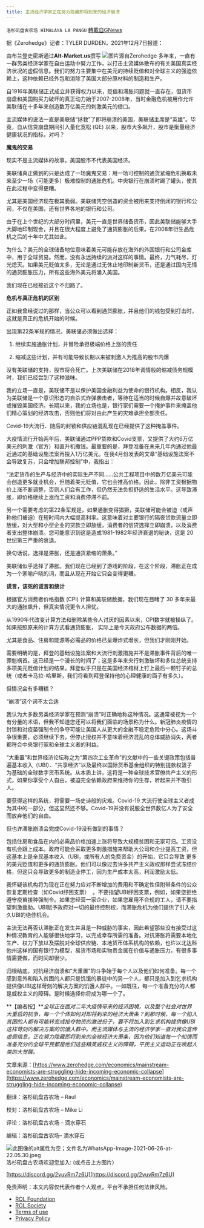 ```yaml
---
title: 主流经济学家正在努力隐藏即将到来的经济崩溃
---
```

`洛杉矶盘古农场 HIMALAYA LA PANGU` [轉載自GNews](https://gnews.org/zh-hans/1744977/)

据《Zerohedge》记者：TYLER DURDEN，2021年12月7日报道：

由布兰登史密斯通过**Alt-Market.us**撰写
![](https://assets.gnews.org/wp-content/uploads/2021/12/1-115-e1639272417413.jpg)图片源自Zerohedge
多年来，一直有一群另类经济学家在自由运动中努力工作，以打击主流媒体散布的有关美国真实经济状况的虚假信息。我们的努力主要集中在美元的持续贬值和对全球主义的强迫依赖上，这种依赖已经外包和消除了美国大部分原材料的制造和生产。

自1916年美联储正式成立并获得权力以来，贬值和滞胀问题就一直存在，但货币崩盘和美国购买力破坏的真正动力始于2007-2008年，当时金融危机被用作允许美联储在十多年来创造数万亿美元的刺激美元的借口。

主流媒体的说法一直是美联储“拯救”了即将崩溃的美国，美联储主席是“英雄”。毕竟，自从信贷崩盘期间引入量化宽松 (QE) 以来，股市大多飙升，股市是衡量经济健康状况的指标，对吗？

**魔鬼的交易**

现实不是主流媒体的故事。美国股市不代表美国经济。

美联储真正做到的只是达成了一场魔鬼交易：用一场可控制的通货紧缩危机换取未来至少一场（可能更多）极难控制的通胀危机。中央银行在崩溃时踢了罐头，使其在此过程中变得更糟。

尤其是美国经济现在极其脆弱。美联储凭空创造的资金被用来支持倒闭的银行和公司，不仅在美国，还有世界各地的银行和公司。

由于在上个世纪的大部分时间里，美元一直是世界储备货币，因此美联储能够大手大脚地印制现金，并且在很大程度上避免了通货膨胀的后果。在2008年衍生品危机之后的十年中尤其如此。

为什么？美元的全球储备地位意味着美元可能存放在海外的外国银行和公司金库中，用于全球贸易。然而，没有永远持续的派对这样的事情。最终，力气耗尽，灯光熄灭。如果美元贬值太多，无论是通过无休止地印制新货币，还是通过国内无情的通货膨胀压力，所有这些海外美元将涌入美国。

我们现在已经接近这个不归路了。

**危机与真正危机的区别**

正如我曾经说过的那样，当公众可以看到通货膨胀，并且他们的钱包受到打击时，这就是真正的危机开始的时候。

出现第22条军规的情况，美联储必须做出选择：

1. 继续实施通胀计划，并冒险承担极端价格上涨的责任


1. 缩减这些计划，并有可能导致长期以来被刺激人为推高的股市内爆


没有美联储的支持，股市将会死亡。上次美联储在2018年调情般的缩减债务规模时，我们已经尝到了这种滋味。

我的立场一直是，美联储不是以保护美国金融利益为使命的银行机构。相反，我认为美联储是一个意识形态的自杀式炸弹袭击者，等待在适当的时候自爆并故意破坏或摧毁美国经济。长期以来，我的立场也是，银行家们需要一个掩护事件来掩盖他们精心策划的经济攻击，否则他们将对由此产生的灾难承担全部责任。

Covid-19大流行、随后的封锁和供应链混乱现在已经提供了这种掩盖事件。

大疫情流行开始两年后，美联储通过PPP贷款和Covid支票，又提供了大约6万亿美元的刺激（官方）和直升机撒钱。最重要的是，拜登准备在未来几年内通过他最近通过的基础设施法案再投入1万亿美元。在我4月份发表的文章“基础设施法案不会导致复苏，只会增加联邦控制”中，我指出：

“法定货币的生产与经济中的实际生产不同……公共工程项目中的数万亿美元可能会创造更多就业机会，但随着美元贬值，它也会推高价格。因此，除非工资根据物价上涨不断调整，否则人们会有工作，但仍然无法负担舒适的生活水平。这导致滞胀，即价格继续上涨而工资和消费停滞不前。

另一个需要考虑的第22条军规是，如果通胀变得猖獗，美联储可能会被迫（或声称他们被迫）在短时间内大幅提高利率。这意味着对主要银行的隔夜贷款流量立即放缓，对大型和小型企业的贷款立即放缓，消费者的信贷选择立即崩溃，以及消费者支出整体崩溃。您可能意识到这是造成1981-1982年经济衰退的秘诀，这是 20 世纪第三严重的衰退。

换句话说，选择是滞胀，还是通货紧缩的萧条。”

美联储似乎选择了滞胀。我们现在已经到了游戏的阶段，在这个阶段，滞胀正在成为一个家喻户晓的词，而且从现在开始它只会变得更糟。

**谎言，该死的谎言和统计**

根据官方消费者价格指数 (CPI) 计算和美联储数据，我们现在目睹了 30 多年来最大的通胀飙升，但真实情况更令人担忧。

从1990年代改变计算方法和删除某些令人讨厌的因素以来，CPI数字就被操纵了。如果按照原来的计算方式看通货膨胀， 实际上是今天政府公布数据的两倍。

尤其是食品、住房和能源等必需品的价格已呈爆炸式增长，但我们才刚刚开始。

需要明确的是，拜登的基础设施法案和大流行刺激措施并不是滞胀事件背后的唯一罪魁祸首。这已经是一个漫长的时间了；这是多年来央行刺激破坏和多位总统支持多项美元贬值计划的结果。拜登似乎只是在美国经济棺材上钉上最后一颗钉子的总统（或者卡马拉-哈里斯，我们将看到拜登保持他的心理健康的面子有多久）。

但情况会有多糟糕？

“崩溃”这个词不太合适

我认为大多数另类经济学家在预测“崩溃”时正确地称这种情况。这通常被视为一个有分量的术语，但我不知道您还可以将我们面临的场景称为什么。新冠肺炎疫情的封锁和对疫苗强制令的争夺可能让美国人从更大的金融不稳定危险中分心。这场斗争很重要，必须继续下去，但停止授权并不意味着经济混乱的总体威胁消失，两者都符合中央银行家和全球主义者的利益。

“大重置”和世界经济论坛称之为“第四次工业革命”的文献中的一些关键政策包括普遍基本收入（UBI）、“共享经济”以及最终以国际货币基金组织的特别提款权篮子为基础的全球数字货币系统。从本质上讲，这将是一种全球技术官僚共产主义的形式，如果你享受个人自由，被迫完全依赖政府来维持你的生存，听起来并不吸引人。

要获得这样的系统，将需要一场史诗般的灾难。Covid-19 大流行使全球主义者成为其中的一部分，但这显然还不够。Covid-19并没有说服全世界数亿人为了安全而放弃他们的自由。

但也许滞胀崩溃会完成Covid-19没有做到的事情？

包括住房和食品在内的必需品价格加速上涨将导致大规模贫困和无家可归。工资没有机会跟上成本。政府可能会采取更多刺激措施来帮助大公司和企业提高工资，但这基本上是全民基本收入（UBI，或所有人的免费资金）的开始，它只会导致 更多的美元贬值和更多的通货膨胀。他们可以像过去许多共产主义政权那样尝试冻结价格，但这只会导致更多的制造业停工，因为生产成本太高，利润激励太低。

我怀疑该机构将为现在正在努力应对不断增加的费用和不确定性但附带条件的公众恢复定期检查（如Covid纾困支票）  。不要指望UBI纾困支票，例如，如果您拒绝遵守疫苗接种强制令。如果您经营一家企业，如果您雇用不合规的工人，请不要指望刺激援助。UBI赋予政府对一切的最终控制权，而滞胀危机为他们提供了引入永久UBI的绝佳机会。

主流无法再否认滞胀正在发生并且是一种威胁的事实，因此希望那些没有接受过这种情况教育的人能够很快地学习，以完成幸存所需的准备。对抗滞胀将需要本地化生产、权力下放以及摆脱对全球供应链、本地货币体系机构的依赖，也许以北达科他州这样的国有银行为模型，易货市场和实物贵金属在价值与通胀压力。有很多事情需要做，而时间却很少。

归根结底，对抗经济崩溃和“大重置”的斗争始于每个人以及他们如何准备。每一个感到意外和陷入贫困的人都只是饥饿的暴徒中的另一个人，都只是加入到乞求机构提供像UBI这样苛刻的解决方案的饥饿人群中。一如既往，每一个准备充分的人都是威权主义的障碍。是时候选择你将成为哪一个了。

**【编者按】***全球正在面对二年大疫情带来的经济困境，以及整个社会对世界大重启的抗争，每一个个体如何对即将到来的经济大萧条？到那时候，每一个陷入贫困的人都有可能转变成抢夺物资的激进份子，要不将加入到乞求机构提供像UBI这样苛刻的解决方案的饥饿人群中。而主流媒体与主流的经济学家一直对民众宣传虚假信息，正在努力隐藏即将到来的全球经济大萧条，因为他们知道每一个知情而准备充分的全球平民都是他们这些精英威权主义的障碍，平民主义运动正在唤起人类的大觉醒。*

文章来源：[https://www.zerohedge.com/economics/mainstream-economists-are-struggling-hide-incoming-economic-collapse](https://www.zerohedge.com/economics/mainstream-economists-are-struggling-hide-incoming-economic-collapse)



翻译：洛杉矶盘古农场 – Raul

校对：洛杉矶盘古农场 – Mike Li

评论：洛杉矶盘古农场 – 滴水穿石

编辑：洛杉矶盘古农场– 滴水穿石


![此图像的alt属性为空；文件名为WhatsApp-Image-2021-06-26-at-22.05.30.jpeg](https://assets.gnews.org/wp-content/uploads/2021/03/WhatsApp-Image-2021-06-26-at-22.05.30.jpeg)
洛杉矶盘古农场欢迎您加入: (或点击上方图片）

[https://discord.gg/2vuvRm7z6U](https://discord.gg/2vuvRm7z6U)

 

免责声明：本文内容仅代表作者个人观点，平台不承担任何法律风险。

- [ROL Foundation](https://rolfoundation.org/)
- [ROL Society](https://rolsociety.org/)
- [Terms of use](https://gnews.org/terms-of-use-3/)
- [Privacy Policy](https://gnews.org/privacy-policy/)
